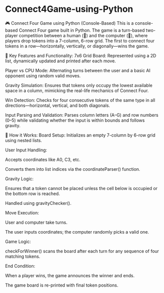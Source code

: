 # Connect4Game-using-Python
🎮 Connect Four Game using Python (Console-Based)
This is a console-based Connect Four game built in Python. The game is a turn-based two-player competition between a human (🔵) and the computer (🔴), where players drop tokens into a 7-column, 6-row grid. The first to connect four tokens in a row—horizontally, vertically, or diagonally—wins the game.

🔧 Key Features and Functionality:
7x6 Grid Board: Represented using a 2D list, dynamically updated and printed after each move.

Player vs CPU Mode: Alternating turns between the user and a basic AI opponent using random valid moves.

Gravity Simulation: Ensures that tokens only occupy the lowest available space in a column, mimicking the real-life mechanics of Connect Four.

Win Detection: Checks for four consecutive tokens of the same type in all directions—horizontal, vertical, and both diagonals.

Input Parsing and Validation: Parses column letters (A–G) and row numbers (0–5) while validating whether the input is within bounds and follows gravity.

🧠 How it Works:
Board Setup: Initializes an empty 7-column by 6-row grid using nested lists.

User Input Handling:

Accepts coordinates like A0, C3, etc.

Converts them into list indices via the coordinateParser() function.

Gravity Logic:

Ensures that a token cannot be placed unless the cell below is occupied or the bottom row is reached.

Handled using gravityChecker().

Move Execution:

User and computer take turns.

The user inputs coordinates; the computer randomly picks a valid one.

Game Logic:

checkForWinner() scans the board after each turn for any sequence of four matching tokens.

End Condition:

When a player wins, the game announces the winner and ends.

The game board is re-printed with final token positions.

